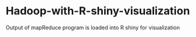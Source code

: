 # Hadoop-with-R-shiny-visualization
Output of mapReduce program is loaded into R shiny for visualization 
